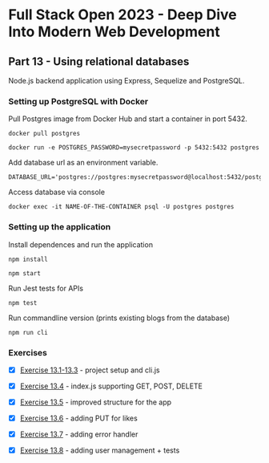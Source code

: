# Full Stack Open 2023 - Deep Dive Into Modern Web Development

## Part 13 - Using relational databases

Node.js backend application using Express, Sequelize and PostgreSQL.

### Setting up PostgreSQL with Docker

Pull Postgres image from Docker Hub and start a container in port 5432.

    docker pull postgres
    
    docker run -e POSTGRES_PASSWORD=mysecretpassword -p 5432:5432 postgres

Add database url as an environment variable.

    DATABASE_URL='postgres://postgres:mysecretpassword@localhost:5432/postgres'

Access database via console 

    docker exec -it NAME-OF-THE-CONTAINER psql -U postgres postgres

### Setting up the application 

Install dependences and run the application

    npm install 

    npm start

Run Jest tests for APIs

    npm test

Run commandline version (prints existing blogs from the database)

    npm run cli

### Exercises

- [x] [Exercise 13.1-13.3](https://github.com/ruusukivi/fullstack-part13-postgresql/tree/13.1-13.3) -  project setup and cli.js
- [x] [Exercise 13.4](https://github.com/ruusukivi/fullstack-part13-postgresql/tree/13.4) -  index.js supporting GET, POST, DELETE
- [x] [Exercise 13.5](https://github.com/ruusukivi/fullstack-part13-postgresql/tree/13.5) -  improved structure for the app
- [x] [Exercise 13.6](https://github.com/ruusukivi/fullstack-part13-postgresql/tree/13.6) -  adding PUT for likes
- [x] [Exercise 13.7](https://github.com/ruusukivi/fullstack-part13-postgresql/tree/13.7) -  adding error handler
- [x] [Exercise 13.8](https://github.com/ruusukivi/fullstack-part13-postgresql/tree/13.8) -  adding user management + tests


